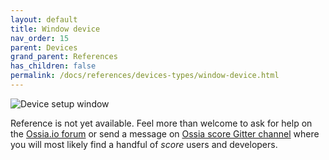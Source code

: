 ```yaml
---
layout: default
title: Window device
nav_order: 15
parent: Devices
grand_parent: References
has_children: false
permalink: /docs/references/devices-types/window-device.html
---
```


![Device setup window](/score-docs/assets/images/references/devices-types/window-device.png "score device setup")

Reference is not yet available. Feel more than welcome to ask for help on the [Ossia.io forum](https://forum.ossia.io) or send a message on [Ossia score Gitter channel](https://gitter.im/OSSIA/score) where you will most likely find a handful of *score* users and developers.